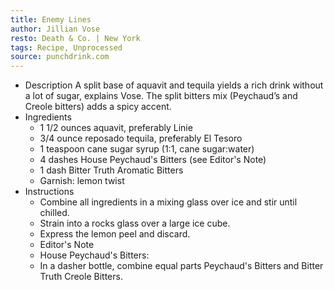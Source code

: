 ```yaml
---
title: Enemy Lines
author: Jillian Vose
resto: Death & Co. | New York
tags: Recipe, Unprocessed
source: punchdrink.com
---
```


- Description
  A split base of aquavit and tequila yields a rich drink without a lot of sugar, explains Vose. The split bitters mix (Peychaud’s and Creole bitters) adds a spicy accent.
- Ingredients
	- 1 1/2 ounces aquavit, preferably Linie
	- 3/4 ounce reposado tequila, preferably El Tesoro
	- 1 teaspoon cane sugar syrup (1:1, cane sugar:water)
	- 4 dashes House Peychaud's Bitters (see Editor's Note)
	- 1 dash Bitter Truth Aromatic Bitters
	- Garnish: lemon twist
- Instructions
	- Combine all ingredients in a mixing glass over ice and stir until chilled.
	- Strain into a rocks glass over a large ice cube.
	- Express the lemon peel and discard.
	- Editor's Note
	- House Peychaud's Bitters:
	- In a dasher bottle, combine equal parts Peychaud's Bitters and Bitter Truth Creole Bitters.